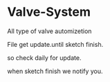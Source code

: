 # Valve-System
All type of valve automizetion 


File get update.until sketch finish.

so check daily for update.

when sketch finish we notify you.
